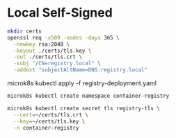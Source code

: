# Local Self-Signed

```bash
mkdir certs
openssl req -x509 -nodes -days 365 \
  -newkey rsa:2048 \
  -keyout ./certs/tls.key \
  -out ./certs/tls.crt \
  -subj "/CN=registry.local" \
  -addext "subjectAltName=DNS:registry.local"
```

microk8s kubectl apply -f registry-deployment.yaml

```bash
microk8s kubectl create namespace container-registry

microk8s kubectl create secret tls registry-tls \
  --cert=~/certs/tls.crt \
  --key=~/certs/tls.key \
  -n container-registry
```


